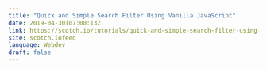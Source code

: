 ```yaml
---
title: "Quick and Simple Search Filter Using Vanilla JavaScript"
date: 2019-04-30T07:00:13Z
link: https://scotch.io/tutorials/quick-and-simple-search-filter-using-vanilla-javascript?utm_medium=RSS&utm_source=news.12bit.vn
site: scotch.iofeed
language: Webdev
draft: false
---
```

